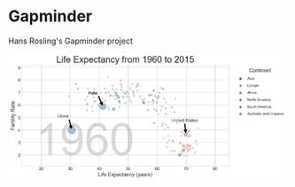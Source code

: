 # Gapminder
Hans Rosling's Gapminder project

![Alt Text](https://github.com/JasmineChhotaray/Gapminder/blob/main/Final_Animated_Output.gif)
